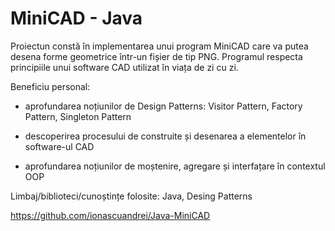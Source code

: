 # MiniCAD - Java

Proiectun constă în implementarea unui program MiniCAD care va putea desena forme geometrice într-un fișier de tip PNG. Programul respecta principiile unui software CAD utilizat în viața de zi cu zi.

Beneficiu personal:

- aprofundarea noțiunilor de Design Patterns: Visitor Pattern, Factory Pattern, Singleton Pattern

- descoperirea procesului de construite și desenarea a elementelor în software-ul CAD

- aprofundarea noțiunilor de moștenire, agregare și interfațare în contextul OOP

Limbaj/biblioteci/cunoștințe folosite: Java, Desing Patterns

https://github.com/ionascuandrei/Java-MiniCAD
